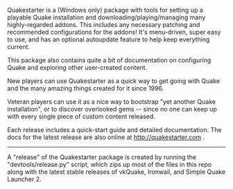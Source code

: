 Quakestarter is a (Windows only) package with tools for setting up a playable Quake installation and downloading/playing/managing many highly-regarded addons. This includes any necessary patching and recommended configurations for the addons! It's menu-driven, super easy to use, and has an optional autoupdate feature to help keep everything current.

This package also contains quite a bit of documentation on configuring Quake and exploring other user-created content.

New players can use Quakestarter as a quick way to get going with Quake and the many amazing things created for it since 1996.

Veteran players can use it as a nice way to bootstrap "yet another Quake installation", or to discover overlooked gems -- since no one can keep up with every single piece of custom content released.

Each release includes a quick-start guide and detailed documentation. The docs for the latest release are also online at http://quakestarter.com .

--------------------

A "release" of the Quakestarter package is created by running the "devtools/release.py" script, which zips up most of the files in this repo along with the latest stable releases of vkQuake, Ironwail, and Simple Quake Launcher 2.
